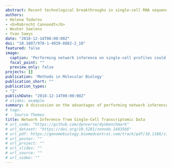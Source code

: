 ```yaml
---
abstract: Recent technological breakthroughs in single-cell RNA sequencing are revolutionizing modern experimental design in biology. The increasing size of the single-cell expression data from which networks can be inferred allows identifying more complex, non-linear dependencies between genes. Moreover, the inter-cellular variability that is observed in single-cell expression data can be used to infer not only one global network representing all the cells, but also numerous regulatory networks that are more specific to certain conditions. By experimentally perturbing certain genes, the deconvolution of the true contribution of these genes can also be greatly facilitated. In this chapter, we will therefore tackle the advantages of single-cell transcriptomic data and show how new methods exploit this novel data type to enhance the inference of gene regulatory networks.
authors:
- Helena Todorov
- <b>Robrecht Cannoodt</b>
- Wouter Saelens
- Yvan Saeys
date: "2018-12-14T00:00:00Z"
doi: "10.1007/978-1-4939-8882-2_10"
featured: false
image:
  caption: 'Performing network inference on single-cell profiles could result in more precise predicted regulatory interactions.'
  focal_point: ""
  preview_only: false
projects: []
publication: 'Methods in Molecular Biology'
publication_short: ""
publication_types:
- "2"
publishDate: "2018-12-14T00:00:00Z"
# slides: example
summary: A discussion on the advantages of performing network inference with single-cell transcriptomics data.
# tags:
# - Source Themes
title: Network Inference from Single-Cell Transcriptomic Data
# url_code: "https://github.com/dynverse/dynbenchmark"
# url_dataset: "https://doi.org/10.5281/zenodo.1443566"
# url_pdf: https://genomebiology.biomedcentral.com/track/pdf/10.1186/s13059-019-1738-8
# url_poster: ""
# url_project: ""
# url_slides: ""
# url_source: ""
# url_video: ""
---
```

